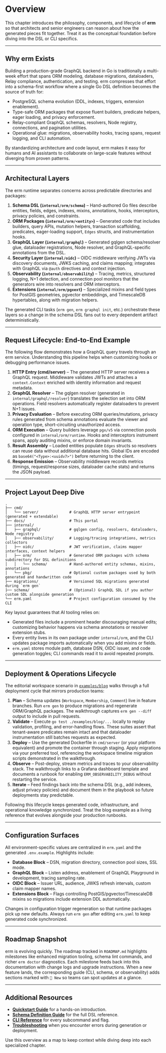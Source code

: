 # Overview

This chapter introduces the philosophy, components, and lifecycle of **erm** so that architects and senior engineers can reason
about how the generated pieces fit together. Treat it as the conceptual foundation before diving into the DSL or CLI specifics.

---

## Why erm Exists

Building a production-grade GraphQL backend in Go is traditionally a multi-week effort that spans ORM modeling, database
migrations, dataloaders, Relay compliance, authentication, and testing. erm compresses that effort into a schema-first workflow
where a single Go DSL definition becomes the source of truth for:

- PostgreSQL schema evolution (DDL, indexes, triggers, extension enablement).
- Type-safe ORM packages that expose fluent builders, predicate helpers, eager loading, and privacy enforcement.
- Relay-compliant GraphQL schemas, resolvers, Node registry, connections, and pagination utilities.
- Operational glue: migrations, observability hooks, tracing spans, request logging, and CLI automation.

By standardizing architecture and code layout, erm makes it easy for humans and AI assistants to collaborate on large-scale
features without diverging from proven patterns.

---

## Architectural Layers

The erm runtime separates concerns across predictable directories and packages:

1. **Schema DSL (`internal/orm/schema`)** – Hand-authored Go files describe entities, fields, edges, indexes, mixins,
   annotations, hooks, interceptors, privacy policies, and constraints.
2. **ORM Packages (`internal/orm/<entity>`)** – Generated code that includes builders, query APIs, mutation helpers,
   transaction scaffolding, predicates, eager-loading support, `Edges` structs, and instrumentation hooks.
3. **GraphQL Layer (`internal/graphql`)** – Generated gqlgen schema/resolver glue, dataloader registrations, Node resolver, and
   GraphQL-specific annotations from the DSL.
4. **Security Layer (`internal/oidc`)** – OIDC middleware verifying JWTs via discovery documents, JWKS caching, and claims
   mapping; integrates with GraphQL via `@auth` directives and context injection.
5. **Observability (`internal/observability`)** – Tracing, metrics, structured logging, N+1 detection, and connection pool
   monitors that the generators wire into resolvers and ORM interceptors.
6. **Extensions (`internal/orm/pgxext`)** – Specialized mixins and field types for PostGIS geometries, pgvector embeddings, and
   TimescaleDB hypertables, along with migration helpers.

The generated CLI tasks (`erm gen`, `erm graphql init`, etc.) orchestrate these layers so a change in the schema DSL fans out to
every dependent artifact deterministically.

---

## Request Lifecycle: End-to-End Example

The following flow demonstrates how a GraphQL query travels through an erm service. Understanding this pipeline helps when
customizing hooks or debugging performance issues.

1. **HTTP Entry (cmd/server)** – The generated HTTP server receives a GraphQL request. Middleware validates JWTs and attaches a
   `context.Context` enriched with identity information and request metadata.
2. **GraphQL Resolver** – The gqlgen resolver (generated in `internal/graphql/resolver`) translates the selection set into ORM
   operations. Field resolvers automatically register dataloaders to prevent N+1 issues.
3. **Privacy Evaluation** – Before executing ORM queries/mutations, privacy rules generated from schema annotations evaluate the
   viewer and operation type, short-circuiting unauthorized access.
4. **ORM Execution** – Query builders leverage `pgx/v5` via connection pools configured in `internal/orm/runtime`. Hooks and
   interceptors instrument spans, apply auditing mixins, or enforce domain invariants.
5. **Result Assembly** – Loaded entities populate `Edges` structs so resolvers can reuse data without additional database hits.
   Global IDs are encoded as `base64("<Type>:<uuidv7>")` before returning to the client.
6. **Response Emission** – Observability middleware records metrics (timings, request/response sizes, dataloader cache stats)
   and returns the JSON payload.

---

## Project Layout Deep Dive

```
.
├── cmd/
│   └── server/              # GraphQL HTTP server entrypoint (generated + extendable)
├── docs/                    # This portal
├── internal/
│   ├── graphql/             # gqlgen config, resolvers, dataloaders, Node registry
│   ├── observability/       # Logging/tracing integrations, metrics collectors
│   ├── oidc/                # JWT verification, claims mapper interfaces, context helpers
│   ├── orm/                 # Generated ORM packages with schema subdirectory for DSL definitions
│   │   └── schema/          # Hand-authored entity schemas, mixins, annotations
│   └── pkg/                 # Optional custom packages used by both generated and handwritten code
├── migrations/              # Versioned SQL migrations generated during `erm gen`
├── schema/                  # (Optional) GraphQL SDL if you author custom SDL alongside generation
└── erm.yaml                 # Project configuration consumed by the CLI
```

Key layout guarantees that AI tooling relies on:

- Generated files include a prominent header discouraging manual edits; customizing behavior happens via schema annotations or
  resolver extension stubs.
- Every entity lives in its own package under `internal/orm`, and the CLI updates package imports automatically when you add
  mixins or fields.
- `erm.yaml` stores module path, database DSN, OIDC issuer, and code generation toggles; CLI commands read it to avoid repeated
  prompts.

---

## Deployment & Operations Lifecycle

The editorial workspace scenario in [`examples/blog`](../examples/blog) walks through a full deployment cycle that mirrors production teams:

1. **Plan** – Schema updates (`Workspace`, `Membership`, `Comment`) live in feature branches. Run `erm gen` to produce migrations and regenerate ORM/GraphQL
   packages. The walkthrough captures `erm gen --diff` output to include in pull requests.
2. **Validate** – Execute `go test ./examples/blog/...` locally to replay validation, profiling, and error-handling flows. These suites assert that tenant-aware
   predicates remain intact and that dataloader instrumentation still batches requests as expected.
3. **Deploy** – Use the generated Dockerfile in `cmd/server` (or your platform equivalent) and promote the container through staging. Apply migrations via your
   preferred tool, referencing the workspace timeline migration scripts demonstrated in the walkthrough.
4. **Observe** – Post-deploy, stream metrics and traces to your observability stack. The walkthrough links to a Grafana dashboard template and documents a
   runbook for enabling `ERM_OBSERVABILITY_DEBUG` without restarting the service.
5. **Iterate** – Feed findings back into the schema DSL (e.g., add indexes, adjust privacy policies) and document them in the playbook so future deployments stay
   predictable.

Following this lifecycle keeps generated code, infrastructure, and operational knowledge synchronized. Treat the blog example as a living reference that evolves
alongside your production runbooks.

---

## Configuration Surfaces

All environment-specific values are centralized in `erm.yaml` and the generated `.env.example`. Highlights include:

- **Database Block** – DSN, migration directory, connection pool sizes, SSL mode.
- **GraphQL Block** – Listen address, enablement of GraphQL Playground in development, tracing sampling rate.
- **OIDC Block** – Issuer URL, audience, JWKS refresh intervals, custom claim mapper names.
- **Extensions Block** – Flags controlling PostGIS/pgvector/TimescaleDB mixins so migrations include extension DDL automatically.

Changes in configuration trigger regeneration so that runtime packages pick up new defaults. Always run `erm gen` after editing
`erm.yaml` to keep generated code synchronized.

---

## Roadmap Snapshot

erm is evolving quickly. The roadmap tracked in `ROADMAP.md` highlights milestones like enhanced migration tooling, schema lint
commands, and richer `erm doctor` diagnostics. Each milestone feeds back into this documentation with change logs and upgrade
instructions. When a new feature lands, the corresponding guide (CLI, schema, or observability) adds sections marked with `🚀 New`
so teams can spot updates at a glance.

---

## Additional Resources

- **[Quickstart Guide](./quickstart.md)** for a hands-on introduction.
- **[Schema Definition Guide](./schema-definition.md)** for the full DSL reference.
- **[CLI Reference](./cli.md)** for every subcommand and flag.
- **[Troubleshooting](./troubleshooting.md)** when you encounter errors during generation or deployment.

Use this overview as a map to keep context while diving deep into each specialized chapter.
